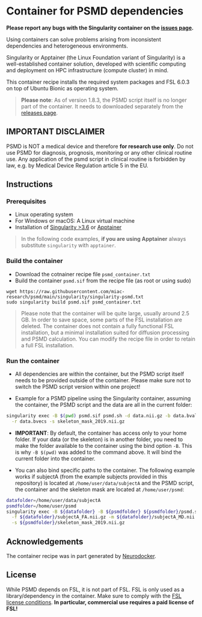 # Container for PSMD dependencies

**Please report any bugs with the Singularity container on the [issues page](https://github.com/miac-research/psmd/issues).**

Using containers can solve problems arising from inconsistent dependencies and heterogeneous environments.

Singularity or Apptainer (the Linux Foundation variant of Singularity) is a well-established container solution, developed with scientific computing and deployment on HPC infrastructure (compute cluster) in mind.

This container recipe installs the required system packages and FSL 6.0.3 on top of Ubuntu Bionic as operating system.

> **Please note**: As of version 1.8.3, the PSMD script itself is no longer part of the container. It needs to downloaded separately from the [releases page](https://github.com/miac-research/psmd/releases).


## IMPORTANT DISCLAIMER  

PSMD is NOT a medical device and therefore **for research use only**. Do not use PSMD for diagnosis, prognosis, monitoring or any other clinical routine use. Any application of the psmd script in clinical routine is forbidden by law, e.g. by Medical Device Regulation article 5 in the EU.


## Instructions

### Prerequisites

- Linux operating system
- For Windows or macOS: A Linux virtual machine
- Installation of [Singularity >3.6](https://github.com/sylabs/singularity) or [Apptainer](http://apptainer.org)

> In the following code examples, **if you are using Apptainer** always substitute `singularity` with `apptainer`.

### Build the container

- Download the cotnainer recipe file `psmd_container.txt`
- Build the container `psmd.sif` from the recipe file (as root or using sudo)

```
wget https://raw.githubusercontent.com/miac-research/psmd/main/singularity/singularity-psmd.txt
sudo singularity build psmd.sif psmd_container.txt
```

> Please note that the container will be quite large, usually around 2.5 GB. In order to save space, some parts of the FSL installation are deleted. The container does not contain a fully functional FSL installation, but a minimal installation suited for diffusion processing and PSMD calculation. You can modify the recipe file in order to retain a full FSL installation.

### Run the container

- All dependencies are within the container, but the PSMD script itself needs to be provided outside of the container. Please make sure not to switch the PSMD script version within one project!

- Example for a PSMD pipeline using the Singularity container, assuming the container, the PSMD script and the data are all in the current folder:

```bash
singularity exec -B $(pwd) psmd.sif psmd.sh -d data.nii.gz -b data.bvals \
  -r data.bvecs -s skeleton_mask_2019.nii.gz 
```

- **IMPORTANT**: By default, the container has access only to your home folder. If your data (or the skeleton) is in another folder, you need to make the folder available to the container using the bind option `-B`. This is why `-B $(pwd)` was added to the command above. It will bind the current folder into the container.

- You can also bind specific paths to the container. The following example works if subjectA (from the example subjects provided in this repository) is located at `/home/user/data/subjectA` and the PSMD script, the container and the skeleton mask are located at `/home/user/psmd`:

```bash
datafolder=/home/user/data/subjectA
psmdfolder=/home/user/psmd
singularity exec -B ${datafolder} -B ${psmdfolder} ${psmdfolder}/psmd.sif ${psmdfolder}/psmd.sh \
  -f ${datafolder}/subjectA_FA.nii.gz -m ${datafolder}/subjectA_MD.nii.gz \
  -s ${psmdfolder}/skeleton_mask_2019.nii.gz
```


## Acknowledgements

The container recipe was in part generated by [Neurodocker](https://github.com/ReproNim/neurodocker).


## License

While PSMD depends on FSL, it is not part of FSL. FSL is only used as a library/dependency in the container. Make sure to comply with the [FSL license conditions](https://fsl.fmrib.ox.ac.uk/fsl/fslwiki/Licence). **In particular, commercial use requires a paid license of FSL!**

